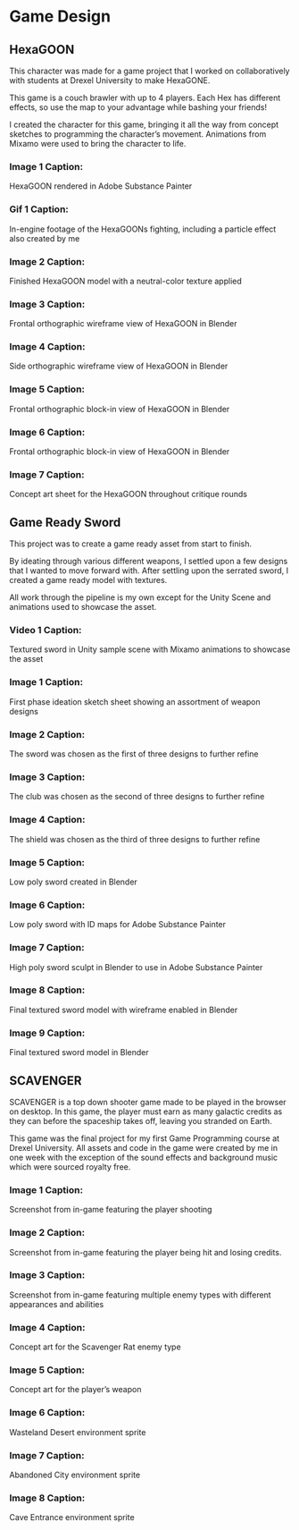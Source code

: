 # Game Design
## HexaGOON
This character was made for a game project that I worked on collaboratively with students at Drexel University to make HexaGONE. 

This game is a couch brawler with up to 4 players. Each Hex has different effects, so use the map to your advantage while bashing your friends!

I created the character for this game, bringing it all the way from concept sketches to programming the character’s movement. Animations from Mixamo were used to bring the 
character to life.

### Image 1 Caption:
HexaGOON rendered in Adobe Substance Painter

### Gif 1 Caption:
In-engine footage of the HexaGOONs fighting, including a particle effect also created by me

### Image 2 Caption:
Finished HexaGOON model with a neutral-color texture applied

### Image 3 Caption:
Frontal orthographic wireframe view of HexaGOON in Blender

### Image 4 Caption:
Side orthographic wireframe view of HexaGOON in Blender

### Image 5 Caption:
Frontal orthographic block-in view of HexaGOON in Blender

### Image 6 Caption:
Frontal orthographic block-in view of HexaGOON in Blender

### Image 7 Caption:
Concept art sheet for the HexaGOON throughout critique rounds

## Game Ready Sword
This project was to create a game ready asset from start to finish. 

By ideating through various different weapons, I settled upon a few designs that I wanted to move forward with. After settling upon the serrated sword, I created a game ready model with textures. 

All work through the pipeline is my own except for the Unity Scene and animations used to showcase the asset.

### Video 1 Caption:
Textured sword in Unity sample scene with Mixamo animations to showcase the asset

### Image 1 Caption:
First phase ideation sketch sheet showing an assortment of weapon designs

### Image 2 Caption:
The sword was chosen as the first of three designs to further refine 

### Image 3 Caption:
The club was chosen as the second of three designs to further refine 

### Image 4 Caption:
The shield was chosen as the third of three designs to further refine

### Image 5 Caption:
Low poly sword created in Blender

### Image 6 Caption:
Low poly sword with ID maps for Adobe Substance Painter

### Image 7 Caption:
High poly sword sculpt in Blender to use in Adobe Substance Painter

### Image 8 Caption:
Final textured sword model with wireframe enabled in Blender

### Image 9 Caption:
Final textured sword model in Blender

## SCAVENGER
SCAVENGER is a top down shooter game made to be played in the browser on desktop. In this game, the player must earn as many galactic credits as they can before the spaceship takes off, leaving you stranded on Earth. 

This game was the final project for my first Game Programming course at Drexel University. All assets and code in the game were created by me in one week with the exception of the sound effects and background music which were sourced royalty free.

### Image 1 Caption:
Screenshot from in-game featuring the player shooting

### Image 2 Caption:
Screenshot from in-game featuring the player being hit and losing credits.

### Image 3 Caption:
Screenshot from in-game featuring multiple enemy types with different appearances and abilities

### Image 4 Caption:
Concept art for the Scavenger Rat enemy type

### Image 5 Caption:
Concept art for the player’s weapon

### Image 6 Caption:
Wasteland Desert environment sprite

### Image 7 Caption:
Abandoned City environment sprite

### Image 8 Caption:
Cave Entrance environment sprite




